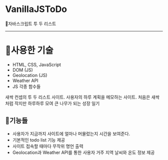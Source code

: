 # VanillaJSToDo
🌱자바스크립트 투 두 리스트
<hr>

<h1>📖사용한 기술</h1>
<ul>
  <li>HTML, CSS, JavaScript</li>
  <li>DOM (JS)</li>
  <li>Geolocation (JS)</li>
  <li>Weather API</li>
  <li>JS 각종 함수들</li>
</ul>

새싹 컨셉의 투 두 리스트 사이트.
사용자의 하루 계획을 메모하는 사이트.
처음은 새싹처럼 작지만 하루하루 모여 큰 나무가 되는 성장 일기

<h2>🎯기능들</h2>
<ul>
  <li>사용자가 지금까지 사이트에 얼마나 머물렀는지 시간을 보여준다.</li>
  <li>기본적인 todo list 기능 제공</li>
  <li>사이트 접속할 때마다 무작위 명언 출력</li>
  <li>Geolocation과 Weather API를 통한 사용자 거주 지역 날씨와 온도 정보 제공</li>  
</ul>

